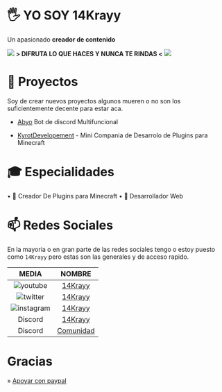 # 🖐 YO SOY 14Krayy

Un apasionado **creador de contenido**


![](https://images-ext-2.discordapp.net/external/OOy3FmpllszeYJXr_TLnc_pkSZIaUHGyMnywtO1M8nw/https/cdn.discordapp.com/emojis/910026583836872774.gif?width=65&height=96)
**> DIFRUTA LO QUE HACES Y NUNCA TE RINDAS <**
![](https://images-ext-2.discordapp.net/external/OOy3FmpllszeYJXr_TLnc_pkSZIaUHGyMnywtO1M8nw/https/cdn.discordapp.com/emojis/910026583836872774.gif?width=65&height=96)

# 🌱 Proyectos

Soy de crear nuevos proyectos algunos mueren o no son los suficientemente decente para estar aca.

- [Abyo](https://discord.com/api/oauth2/authorize?client_id=903358495276007435&permissions=8&scope=bot) Bot de discord Multifuncional

- [KyrotDevelopement]() - Mini Compania de Desarrolo de Plugins para Minecraft

# 🎓 Especialidades

• 📑 Creador De Plugins para Minecraft
• 💾 Desarrollador Web

# 📫 Redes Sociales

En la mayoria o en gran parte de las redes sociales tengo o estoy puesto como `14Krayy` pero estas son las generales y de acceso rapido.

|                     MEDIA                     |                          NOMBRE                          |
| :-------------------------------------------: | :------------------------------------------------------: |
|  ![youtube](https://i.imgur.com/v76ZdvR.png)  |      [14Krayy](https://www.youtube.com/channel/UC_5IOFR41qO_qYco7LLjwJQ)      |
|  ![twitter](https://i.imgur.com/HeZ0zJn.png)  |       [14Krayy](https://twitter.com/14Krayy/)        |
| ![instagram](https://i.imgur.com/tu01NLm.png) |    [14Krayy](https://www.instagram.com/14Krayy/)     |
|                    Discord                    | [14Krayy](http://discord.com/users/882626116739813416) |
|                    Discord                    |         [Comunidad](https://discord.gg/unlimitedcm)          |

# Gracias

» [Apoyar con paypal](https://www.paypal.com/paypalme/ciromunoz12/100)
